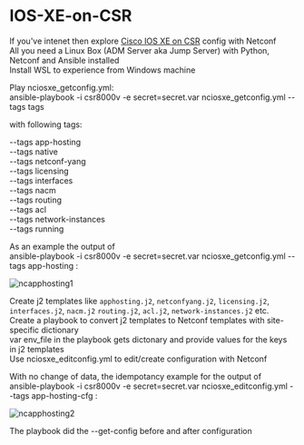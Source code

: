 # IOS-XE-on-CSR
If you've intenet then explore [Cisco IOS XE on CSR](https://devnetsandbox.cisco.com/RM/Diagram/Index/7b4d4209-a17c-4bc3-9b38-f15184e53a94?diagramType=Topology) config with Netconf<br>
All you need a Linux Box (ADM Server aka Jump Server) with Python, Netconf and Ansible installed<br>
Install WSL to experience from Windows machine<br>

Play nciosxe_getconfig.yml:<br> 
ansible-playbook -i csr8000v -e secret=secret.var nciosxe_getconfig.yml --tags tags<br>

with following tags:<br>

--tags app-hosting<br>
--tags native<br>
--tags netconf-yang<br>
--tags licensing<br>
--tags interfaces<br>
--tags nacm<br>
--tags routing<br>
--tags acl<br>
--tags network-instances<br>
--tags running<br>

As an example the output of<br>
ansible-playbook -i csr8000v -e secret=secret.var nciosxe_getconfig.yml --tags app-hosting :<br>

![ncapphosting1](https://user-images.githubusercontent.com/47313728/234462886-dea5f231-98c9-48e0-b157-3f32fabc3329.png)

Create j2 templates like `apphosting.j2`, `netconfyang.j2`, `licensing.j2`, `interfaces.j2`, `nacm.j2` `routing.j2`, `acl.j2`, `network-instances.j2` etc.<br>
Create a playbook to convert j2 templates to Netconf templates with site-specific dictionary<br>
var env_file in the playbook gets dictonary and provide values for the keys in j2 templates<br>
Use nciosxe_editconfig.yml to edit/create configuration with Netconf<br>

With no change of data, the idempotancy example for the output of<br>
ansible-playbook -i csr8000v -e secret=secret.var nciosxe_editconfig.yml --tags app-hosting-cfg :<br>

![ncapphosting2](https://user-images.githubusercontent.com/47313728/234472290-1a9236e3-6666-447f-b25a-676055c2eb12.png)

The playbook did the --get-config before and after configuration<br>
